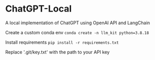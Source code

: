 # ChatGPT-Local
A local implementation of ChatGPT using OpenAI API and LangChain

Create a custom conda env
`conda create -n llm_kit python=3.8.18`

Install requirements
`pip install -r requirements.txt`

Replace '.git/key.txt' with the path to your API key  